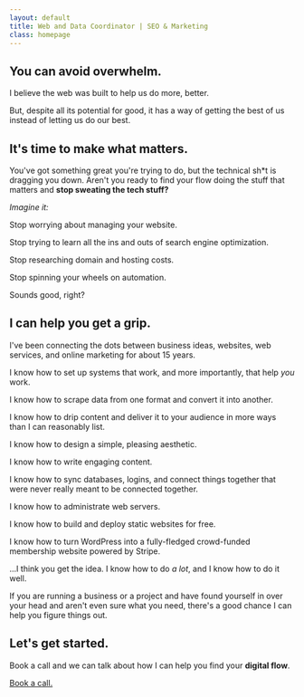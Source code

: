 ```yaml
---
layout: default
title: Web and Data Coordinator | SEO & Marketing
class: homepage
---
```



## You can avoid overwhelm.

I believe the web was built to help us do more, better.

But, despite all its potential for good, it has a way of getting the best of us instead of letting us do our best.

## It's time to make what matters.

You've got something great you're trying to do, but the technical sh\*t is dragging you down. Aren't you ready to find your flow doing the stuff that matters and **stop sweating the tech stuff?**

_Imagine it:_

Stop worrying about managing your website.

Stop trying to learn all the ins and outs of search engine optimization.

Stop researching domain and hosting costs.

Stop spinning your wheels on automation.

Sounds good, right?

## I can help you get a grip.

I've been connecting the dots between business ideas, websites, web services, and online marketing for about 15 years.

I know how to set up systems that work, and more importantly, that help _you_ work.

I know how to scrape data from one format and convert it into another.

I know how to drip content and deliver it to your audience in more ways than I can reasonably list.

I know how to design a simple, pleasing aesthetic.

I know how to write engaging content.

I know how to sync databases, logins, and connect things together that were never really meant to be connected together.

I know how to administrate web servers.

I know how to build and deploy static websites for free.

I know how to turn WordPress into a fully-fledged crowd-funded membership website powered by Stripe.

...I think you get the idea. I know how to do _a lot_, and I know how to do it well.

If you are running a business or a project and have found yourself in over your head and aren't even sure what you need, there's a good chance I can help you figure things out.

## Let's get started.

Book a call and we can talk about how I can help you find your **digital flow**.

<a href="https://calendly.com/annedorko/15min" class="button primary" target="_blank"><i class="fas fa-mug-hot"></i> Book a call.</a>
